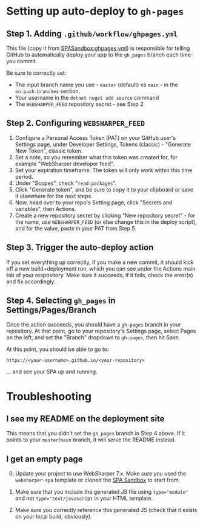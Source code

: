 # Setting up auto-deploy to `gh-pages`

## Step 1. Adding `.github/workflow/ghpages.yml`

This file (copy it from [SPASandbox:ghpages.yml](https://github.com/intellifactory/DUE-FSharp-SPASandbox-2024/blob/master/.github/workflows/ghpages.yml)) is responsible for telling GitHub to automatically deploy your app to the `gh_pages` branch each time you commit.

Be sure to correctly set:

 * The input branch name you use - `master` (default) vs `main` - in the `on:push:branches` section.
 * Your username in the `dotnet nuget add source` command
 * The `WEBSHARPER_FEED` repository secret - see Step 2.

## Step 2. Configuring `WEBSHARPER_FEED`

1. Configure a Personal Access Token (PAT) on your GitHub user's Settings page, under Developer Settings, Tokens (classic) - "Generate New Token",  classic token.
2. Set a note, so you remember what this token was created for, for example "WebSharper developer feed".
3. Set your expiration timeframe. The token will only work within this time period.
4. Under "Scopes", check "`read:packages`".
5. Click "Generate token", and be sure to copy it to your clipboard or save it elsewhere for the next steps.
6. Now, head over to your repo's Setting page, click "Secrets and variables", then Actions.
7. Create a new repository secret by clicking "New repository secret" - for the name, use `WEBSHARPER_FEED` (or else change this in the deploy script), and for the value, paste in your PAT from Step 5.

## Step 3. Trigger the auto-deploy action

If you set everything up correctly, if you make a new commit, it should kick off a new build+deployment run, which you can see under the Actions main tab of your respository. Make sure it succeeds, if it fails, check the error(s) and fix accordingly.

## Step 4. Selecting `gh_pages` in Settings/Pages/Branch

Once the action succeeds, you should have a `gh-pages` branch in your repository. At that point, go to your repository's Settings page, select Pages on the left, and set the "Branch" dropdown to `gh-pages`, then hit Save.

At this point, you should be able to go to:

`https://<your-username>.github.io/<your-repository>`

... and see your SPA up and running.

# Troubleshooting

## I see my README on the deployment site
 
This means that you didn't set the `gh_pages` branch in Step 4 above. If it points to your `master`/`main` branch, it will serve the README instead.

## I get an empty page

0. Update your project to use WebSharper 7.x. Make sure you used the `websharper-spa` template or cloned the [SPA Sandbox](https://github.com/intellifactory/DUE-FSharp-SPASandbox-2024) to start from.

1. Make sure that you include the generated JS file using `type="module"` and not `type="text/javascript` in your HTML template.

2. Make sure you correctly reference this generated JS (check that it exists on your local build, obviously).
